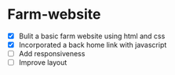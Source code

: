 # Farm-website
- [x] Bulit a basic farm website using html and css
- [x] Incorporated a back home link with javascript
- [ ] Add responsiveness
- [ ] Improve layout
